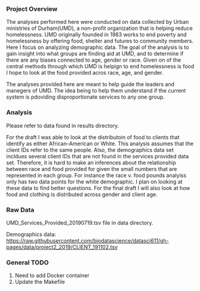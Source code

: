 ### Project Overview

The analyses performed here were conducted on data collected by Urban ministries of Durham(UMD), a non-profit organization that is helping reduce homelessness. UMD originally founded in 1983 works to end poverty and homelessness by offering food, shelter and futures to community members. Here I focus on analyzing demographic data. The goal of the analysis is to gain insight into what groups are finding aid at UMD, and to determine if there are any biases connected to age, gender or race. Given on of the central methods through which UMD is helpign to end homelessness is food I hope to look at the food provided acros race, age, and gender.  

The analyses provided here are meant to help guide the leaders and manegers of UMD. The idea being to help them understand if the current system is pdoviding disproportionate services to any one group.

### Analysis

Please refer to data found in results directory.

For the draft I was able to look at the distributoin of food to clients that identify as either African-American or White. This analysis assumes that the client IDs refer to the same people. Also, the demographics data set incldues several client IDs that are not found in the services provided data set. Therefore, it is hard to make an inferences about the relationship between race and food provided for given the small numbers that are represented in each group. For instance the race v. food pounds analyiss only has two data points for the white demographic. I plan on looking at these data to find better questions. For the final draft I will also look at how food and clothing is distributed across gender and client age.

### Raw Data

UMD_Services_Provided_20190719.tsv file in data directory.

Demographics data:
https://raw.githubusercontent.com/biodatascience/datasci611/gh-pages/data/project2_2019/CLIENT_191102.tsv

### General TODO
1. Need to add Docker container
2. Update the Makefile
